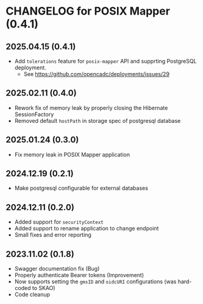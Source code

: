 # CHANGELOG for POSIX Mapper (0.4.1)

## 2025.04.15 (0.4.1)
- Add `tolerations` feature for `posix-mapper` API and supprting PostgreSQL deployment.
  - See https://github.com/opencadc/deployments/issues/29

## 2025.02.11 (0.4.0)
- Rework fix of memory leak by properly closing the Hibernate SessionFactory
- Removed default `hostPath` in storage spec of postgresql database

## 2025.01.24 (0.3.0)
- Fix memory leak in POSIX Mapper application

## 2024.12.19 (0.2.1)
- Make postgresql configurable for external databases

## 2024.12.11 (0.2.0)
- Added support for `securityContext`
- Added support to rename application to change endpoint
- Small fixes and error reporting

## 2023.11.02 (0.1.8)
- Swagger documentation fix (Bug)
- Properly authenticate Bearer tokens (Improvement)
- Now supports setting the `gmsID` and `oidcURI` configurations (was hard-coded to SKAO)
- Code cleanup